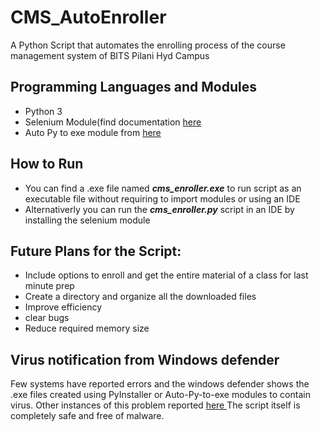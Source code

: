 # CMS_AutoEnroller
A Python Script that automates the enrolling process of the course management system of BITS Pilani Hyd Campus

## Programming Languages and Modules
- Python 3
- Selenium Module(find documentation <a href='https://selenium-python.readthedocs.io/'>here</a>
- Auto Py to exe module from <a href='https://github.com/brentvollebregt/auto-py-to-exe'>here</a>



## How to Run

- You can find a .exe file named ***cms_enroller.exe*** to run script as an executable file without requiring to import modules or using an IDE
- Alternativerly you can run the ***cms_enroller.py*** script in an IDE by installing the selenium module



## Future Plans for the Script:
- Include options to enroll and get the entire material of a class for last minute prep
- Create a directory and organize all the downloaded files  
- Improve efficiency 
- clear bugs
- Reduce required memory size

## Virus notification from Windows defender
 Few systems have reported errors and the windows defender shows the .exe files created using PyInstaller or Auto-Py-to-exe modules to contain virus. Other instances of this problem reported <a href='https://github.com/brentvollebregt/auto-py-to-exe/issues/122'>here <a/>
 The script itself is completely safe and free of malware.
